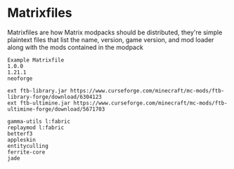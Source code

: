 # Matrixfiles

Matrixfiles are how Matrix modpacks should be distributed, they're simple plaintext files that list the name, version, game version, and mod loader along with the mods contained in the modpack

```
Example Matrixfile
1.0.0
1.21.1
neoforge

ext ftb-library.jar https://www.curseforge.com/minecraft/mc-mods/ftb-library-forge/download/6304123
ext ftb-ultimine.jar https://www.curseforge.com/minecraft/mc-mods/ftb-ultimine-forge/download/5671703

gamma-utils l:fabric
replaymod l:fabric
betterf3
appleskin
entityculling
ferrite-core
jade
```
